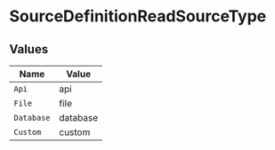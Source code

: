 # SourceDefinitionReadSourceType


## Values

| Name       | Value      |
| ---------- | ---------- |
| `Api`      | api        |
| `File`     | file       |
| `Database` | database   |
| `Custom`   | custom     |